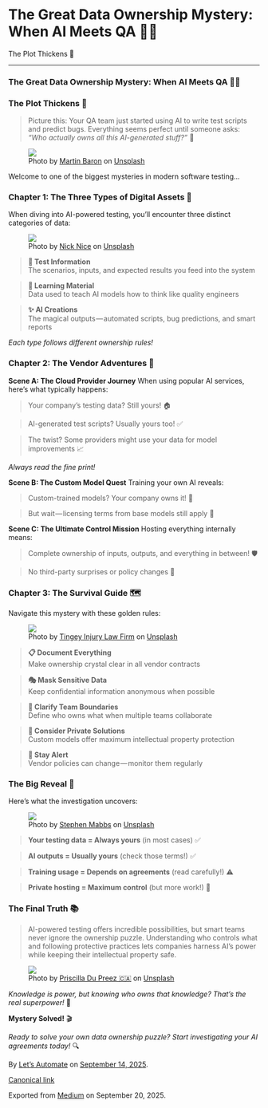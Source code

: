 # The Great Data Ownership Mystery: When AI Meets QA 🕵️‍♂️

The Plot Thickens 📖

------------------------------------------------------------------------

### The Great Data Ownership Mystery: When AI Meets QA 🕵️‍♂️

### The Plot Thickens 📖

> Picture this: Your QA team just started using AI to write test scripts
> and predict bugs. Everything seems perfect until someone asks: *“Who
> actually owns all this AI-generated stuff?”* 🤔

<figure id="b088" class="graf graf--figure graf-after--blockquote">
<img src="https://cdn-images-1.medium.com/max/800/0*GB5sPUmFB5xDU3wT"
class="graf-image" data-image-id="0*GB5sPUmFB5xDU3wT" data-width="3040"
data-height="4560" data-unsplash-photo-id="ugqlpgLGgb8"
data-is-featured="true" />
<figcaption>Photo by <a
href="https://unsplash.com/@elmartinbaron?utm_source=medium&amp;utm_medium=referral"
class="markup--anchor markup--figure-anchor"
data-href="https://unsplash.com/@elmartinbaron?utm_source=medium&amp;utm_medium=referral"
rel="photo-creator noopener" target="_blank">Martin Baron</a> on <a
href="https://unsplash.com?utm_source=medium&amp;utm_medium=referral"
class="markup--anchor markup--figure-anchor"
data-href="https://unsplash.com?utm_source=medium&amp;utm_medium=referral"
rel="photo-source noopener" target="_blank">Unsplash</a></figcaption>
</figure>

Welcome to one of the biggest mysteries in modern software testing…

### Chapter 1: The Three Types of Digital Assets 💎

When diving into AI-powered testing, you’ll encounter three distinct
categories of data:

<figure id="d7db" class="graf graf--figure graf-after--p">
<img src="https://cdn-images-1.medium.com/max/800/0*T4ym9AulKNtQezYm"
class="graf-image" data-image-id="0*T4ym9AulKNtQezYm" data-width="2267"
data-height="4031" data-unsplash-photo-id="zwjSCTItiZU" />
<figcaption>Photo by <a
href="https://unsplash.com/@nicknice?utm_source=medium&amp;utm_medium=referral"
class="markup--anchor markup--figure-anchor"
data-href="https://unsplash.com/@nicknice?utm_source=medium&amp;utm_medium=referral"
rel="photo-creator noopener" target="_blank">Nick Nice</a> on <a
href="https://unsplash.com?utm_source=medium&amp;utm_medium=referral"
class="markup--anchor markup--figure-anchor"
data-href="https://unsplash.com?utm_source=medium&amp;utm_medium=referral"
rel="photo-source noopener" target="_blank">Unsplash</a></figcaption>
</figure>

> **🎯 Test Information**  
>  The scenarios, inputs, and expected results you feed into the system

> **🧠 Learning Material**  
>  Data used to teach AI models how to think like quality engineers

> **✨ AI Creations**  
>  The magical outputs — automated scripts, bug predictions, and smart
> reports

*Each type follows different ownership rules!*

### Chapter 2: The Vendor Adventures 🏢

**Scene A: The Cloud Provider Journey** When using popular AI services,
here’s what typically happens:

> Your company’s testing data? Still yours! 🏠

> AI-generated test scripts? Usually yours too! ✅

> The twist? Some providers might use your data for model improvements
> 📈

*Always read the fine print!*

**Scene B: The Custom Model Quest** Training your own AI reveals:

> Custom-trained models? Your company owns it! 👑

> But wait — licensing terms from base models still apply 📝

**Scene C: The Ultimate Control Mission** Hosting everything internally
means:

> Complete ownership of inputs, outputs, and everything in between! 🛡️

> No third-party surprises or policy changes 🎯

### Chapter 3: The Survival Guide 🗺️

Navigate this mystery with these golden rules:

<figure id="6cb7" class="graf graf--figure graf-after--p">
<img src="https://cdn-images-1.medium.com/max/800/0*r9j6JNAqTOzIyuqE"
class="graf-image" data-image-id="0*r9j6JNAqTOzIyuqE" data-width="4000"
data-height="6000" data-unsplash-photo-id="L4YGuSg0fxs" />
<figcaption>Photo by <a
href="https://unsplash.com/@tingeyinjurylawfirm?utm_source=medium&amp;utm_medium=referral"
class="markup--anchor markup--figure-anchor"
data-href="https://unsplash.com/@tingeyinjurylawfirm?utm_source=medium&amp;utm_medium=referral"
rel="photo-creator noopener" target="_blank">Tingey Injury Law Firm</a>
on <a
href="https://unsplash.com?utm_source=medium&amp;utm_medium=referral"
class="markup--anchor markup--figure-anchor"
data-href="https://unsplash.com?utm_source=medium&amp;utm_medium=referral"
rel="photo-source noopener" target="_blank">Unsplash</a></figcaption>
</figure>

> **📋 Document Everything**  
>  Make ownership crystal clear in all vendor contracts

> **🎭 Mask Sensitive Data**  
>  Keep confidential information anonymous when possible

> **🤝 Clarify Team Boundaries**  
>  Define who owns what when multiple teams collaborate

> **🔐 Consider Private Solutions**  
>  Custom models offer maximum intellectual property protection

> **👀 Stay Alert**  
>  Vendor policies can change — monitor them regularly

### The Big Reveal 🎉

Here’s what the investigation uncovers:

<figure id="2fd5" class="graf graf--figure graf-after--p">
<img src="https://cdn-images-1.medium.com/max/800/0*FgncvMc3MdoD2a_t"
class="graf-image" data-image-id="0*FgncvMc3MdoD2a_t" data-width="8192"
data-height="5464" data-unsplash-photo-id="zx8A-Ld1BVA" />
<figcaption>Photo by <a
href="https://unsplash.com/@stephenmabbs?utm_source=medium&amp;utm_medium=referral"
class="markup--anchor markup--figure-anchor"
data-href="https://unsplash.com/@stephenmabbs?utm_source=medium&amp;utm_medium=referral"
rel="photo-creator noopener" target="_blank">Stephen Mabbs</a> on <a
href="https://unsplash.com?utm_source=medium&amp;utm_medium=referral"
class="markup--anchor markup--figure-anchor"
data-href="https://unsplash.com?utm_source=medium&amp;utm_medium=referral"
rel="photo-source noopener" target="_blank">Unsplash</a></figcaption>
</figure>

> **Your testing data = Always yours** (in most cases) ✅

> **AI outputs = Usually yours** (check those terms!) ✅

> **Training usage = Depends on agreements** (read carefully!) ⚠️

> **Private hosting = Maximum control** (but more work!) 💪

### The Final Truth 📚

> AI-powered testing offers incredible possibilities, but smart teams
> never ignore the ownership puzzle. Understanding who controls what and
> following protective practices lets companies harness AI’s power while
> keeping their intellectual property safe.

<figure id="97b8" class="graf graf--figure graf-after--blockquote">
<img src="https://cdn-images-1.medium.com/max/800/0*IZadS8F-Jzy9td0G"
class="graf-image" data-image-id="0*IZadS8F-Jzy9td0G" data-width="5472"
data-height="3648" data-unsplash-photo-id="CNf31ObmoCs" />
<figcaption>Photo by <a
href="https://unsplash.com/@priscilladupreez?utm_source=medium&amp;utm_medium=referral"
class="markup--anchor markup--figure-anchor"
data-href="https://unsplash.com/@priscilladupreez?utm_source=medium&amp;utm_medium=referral"
rel="photo-creator noopener" target="_blank">Priscilla Du Preez 🇨🇦</a>
on <a
href="https://unsplash.com?utm_source=medium&amp;utm_medium=referral"
class="markup--anchor markup--figure-anchor"
data-href="https://unsplash.com?utm_source=medium&amp;utm_medium=referral"
rel="photo-source noopener" target="_blank">Unsplash</a></figcaption>
</figure>

*Knowledge is power, but knowing who owns that knowledge? That’s the
real superpower!* 🌟

**Mystery Solved!** 🎬

*Ready to solve your own data ownership puzzle? Start investigating your
AI agreements today!* 🔍

By
<a href="https://medium.com/@letsautomate" class="p-author h-card">Let’s
Automate</a> on [September 14, 2025](https://medium.com/p/e95ae9983cfd).

<a
href="https://medium.com/@letsautomate/the-great-data-ownership-mystery-when-ai-meets-qa-%EF%B8%8F-%EF%B8%8F-e95ae9983cfd"
class="p-canonical">Canonical link</a>

Exported from [Medium](https://medium.com) on September 20, 2025.

